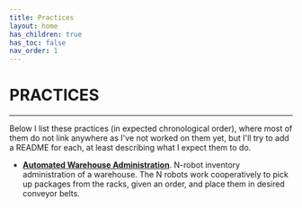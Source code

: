 ```yaml
---
title: Practices
layout: home
has_children: true
has_toc: false
nav_order: 1
---
```

# PRACTICES
---


Below I list these practices (in expected chronological order), where most of them do not link
anywhere as I've not worked on them yet, but I'll try to add a README for each, at least describing
what I expect them to do.

* **[Automated Warehouse Administration]**. N-robot inventory administration of a warehouse. The N
     robots work cooperatively to pick up packages from the racks, given an order, and place them
     in desired conveyor belts.


[Automated Warehouse Administration]: automated_warehouse